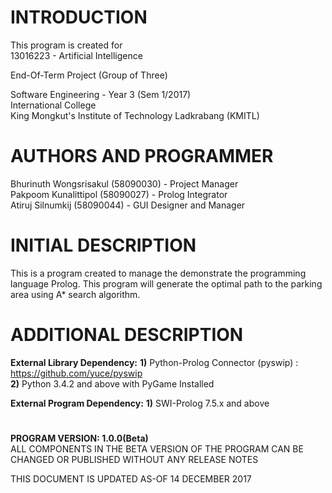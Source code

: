 # INTRODUCTION

  This program is created for <br>
  13016223 - Artificial Intelligence<br>
  
  End-Of-Term Project (Group of Three)<br>

  Software Engineering - Year 3 (Sem 1/2017)<br>
  International College<br>
  King Mongkut's Institute of Technology Ladkrabang (KMITL)<br>

# AUTHORS AND PROGRAMMER

  Bhurinuth Wongsrisakul (58090030) - Project Manager  <br>
  Pakpoom Kunalittipol (58090027) - Prolog Integrator <br>
  Atiruj Silnumkij (58090044) - GUI Designer and Manager <br>


# INITIAL DESCRIPTION

  This is a program created to manage the demonstrate the programming language Prolog.
  This program will generate the optimal path to the parking area using A* search algorithm.

# ADDITIONAL DESCRIPTION

  **External Library Dependency:**
  **1)** Python-Prolog Connector (pyswip) : https://github.com/yuce/pyswip <br>
  **2)** Python 3.4.2 and above with PyGame Installed
  
  **External Program Dependency:**
  **1)** SWI-Prolog 7.5.x and above
# 
**PROGRAM VERSION: 1.0.0(Beta)<br>**
ALL COMPONENTS IN THE BETA VERSION OF THE PROGRAM CAN BE CHANGED OR PUBLISHED WITHOUT ANY RELEASE NOTES<br>

THIS DOCUMENT IS UPDATED AS-OF 14 DECEMBER 2017<br>
